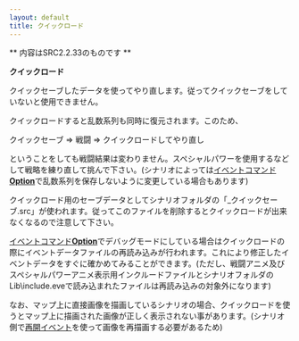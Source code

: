 ```yaml
---
layout: default
title: クイックロード
---
```

** 内容はSRC2.2.33のものです **

**クイックロード**

クイックセーブしたデータを使ってやり直します。従ってクイックセーブをしていないと使用できません。

クイックロードすると乱数系列も同時に復元されます。このため、

クイックセーブ => 戦闘 => クイックロードしてやり直し

ということをしても戦闘結果は変わりません。スペシャルパワーを使用するなどして戦略を練り直して挑んで下さい。(シナリオによっては[イベントコマンド**Option**](Optionコマンド.md)で乱数系列を保存しないように変更している場合もあります)

クイックロード用のセーブデータとしてシナリオフォルダの「\_クイックセーブ.src」が使われます。従ってこのファイルを削除するとクイックロードが出来なくなるので注意して下さい。

[イベントコマンド**Option**](Optionコマンド.md)でデバッグモードにしている場合はクイックロードの際にイベントデータファイルの再読み込みが行われます。これにより修正したイベントデータをすぐに確かめてみることができます。(ただし、戦闘アニメ及びスペシャルパワーアニメ表示用インクルードファイルとシナリオフォルダのLib\include.eveで読み込まれたファイルは再読み込みの対象外になります)

なお、マップ上に直接画像を描画しているシナリオの場合、クイックロードを使うとマップ上に描画された画像が正しく表示されない事があります。(シナリオ側で[再開イベント](再開イベント.md)を使って画像を再描画する必要があるため)
